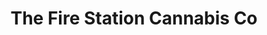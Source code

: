 ---
title: "The Fire Station Cannabis Co"
url: /munising/the-fire-station-cannabis-co/
shop: cannabis
---